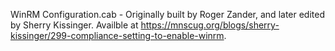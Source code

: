 WinRM Configuration.cab - Originally built by Roger Zander, and later edited by Sherry Kissinger. Availble at https://mnscug.org/blogs/sherry-kissinger/299-compliance-setting-to-enable-winrm.
